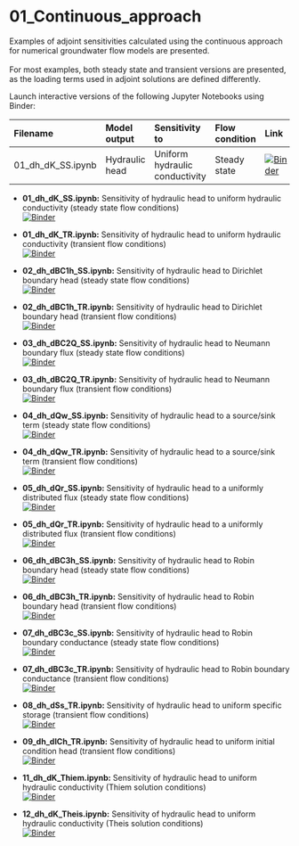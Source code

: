 # 01_Continuous_approach
Examples of adjoint sensitivities calculated using the continuous approach for numerical groundwater flow models are presented.\
\
For most examples, both steady state and transient versions are presented, as the loading terms used in adjoint solutions are defined differently.

Launch interactive versions of the following Jupyter Notebooks using Binder:

| Filename           | Model output   | Sensitivity to                 | Flow condition | Link          |
| :----------------- | :------------- | :----------------------------- | :------------- | :------------ |
| 01_dh_dK_SS.ipynb  | Hydraulic head | Uniform hydraulic conductivity | Steady state   | [![Binder](https://mybinder.org/badge_logo.svg)](https://mybinder.org/v2/gh/christurnadge/03_First_order_adjoint_sensitivity/master/?filepath=01_Numerical_examples%2F01_Continuous_approach%2F01_dh_dK_SS.ipynb)  |

- **01_dh_dK_SS.ipynb:**
Sensitivity of hydraulic head to uniform hydraulic conductivity (steady state flow conditions)\
[![Binder](https://mybinder.org/badge_logo.svg)](https://mybinder.org/v2/gh/christurnadge/03_First_order_adjoint_sensitivity/master/?filepath=01_Numerical_examples%2F01_Continuous_approach%2F01_dh_dK_SS.ipynb)

- **01_dh_dK_TR.ipynb:**
Sensitivity of hydraulic head to uniform hydraulic conductivity (transient flow conditions)\
[![Binder](https://mybinder.org/badge_logo.svg)](https://mybinder.org/v2/gh/christurnadge/03_First_order_adjoint_sensitivity/master/?filepath=01_Numerical_examples%2F01_Continuous_approach%2F01_dh_dK_TR.ipynb)

- **02_dh_dBC1h_SS.ipynb:**
Sensitivity of hydraulic head to Dirichlet boundary head (steady state flow conditions)\
[![Binder](https://mybinder.org/badge_logo.svg)](https://mybinder.org/v2/gh/christurnadge/03_First_order_adjoint_sensitivity/master/?filepath=01_Numerical_examples%2F01_Continuous_approach%2F02_dh_dBC1h_SS.ipynb)

- **02_dh_dBC1h_TR.ipynb:**
Sensitivity of hydraulic head to Dirichlet boundary head (transient flow conditions)\
[![Binder](https://mybinder.org/badge_logo.svg)](https://mybinder.org/v2/gh/christurnadge/03_First_order_adjoint_sensitivity/master/?filepath=01_Numerical_examples%2F01_Continuous_approach%2F02_dh_dBC1h_TR.ipynb)

- **03_dh_dBC2Q_SS.ipynb:**
Sensitivity of hydraulic head to Neumann boundary flux (steady state flow conditions)\
[![Binder](https://mybinder.org/badge_logo.svg)](https://mybinder.org/v2/gh/christurnadge/03_First_order_adjoint_sensitivity/master/?filepath=01_Numerical_examples%2F01_Continuous_approach%2F03_dh_dBC2Q_SS.ipynb)

- **03_dh_dBC2Q_TR.ipynb:**
Sensitivity of hydraulic head to Neumann boundary flux (transient flow conditions)\
[![Binder](https://mybinder.org/badge_logo.svg)](https://mybinder.org/v2/gh/christurnadge/03_First_order_adjoint_sensitivity/master/?filepath=01_Numerical_examples%2F01_Continuous_approach%2F03_dh_dBC2Q_TR.ipynb)

- **04_dh_dQw_SS.ipynb:**
Sensitivity of hydraulic head to a source/sink term (steady state flow conditions)\
[![Binder](https://mybinder.org/badge_logo.svg)](https://mybinder.org/v2/gh/christurnadge/03_First_order_adjoint_sensitivity/master/?filepath=01_Numerical_examples%2F01_Continuous_approach%2F04_dh_dQw_SS.ipynb)

- **04_dh_dQw_TR.ipynb:**
Sensitivity of hydraulic head to a source/sink term (transient flow conditions)\
[![Binder](https://mybinder.org/badge_logo.svg)](https://mybinder.org/v2/gh/christurnadge/03_First_order_adjoint_sensitivity/master/?filepath=01_Numerical_examples%2F01_Continuous_approach%2F04_dh_dQw_TR.ipynb)

- **05_dh_dQr_SS.ipynb:**
Sensitivity of hydraulic head to a uniformly distributed flux (steady state flow conditions)\
[![Binder](https://mybinder.org/badge_logo.svg)](https://mybinder.org/v2/gh/christurnadge/03_First_order_adjoint_sensitivity/master/?filepath=01_Numerical_examples%2F01_Continuous_approach%2F05_dh_dQr_SS.ipynb)

- **05_dh_dQr_TR.ipynb:**
Sensitivity of hydraulic head to a uniformly distributed flux (transient flow conditions)\
[![Binder](https://mybinder.org/badge_logo.svg)](https://mybinder.org/v2/gh/christurnadge/03_First_order_adjoint_sensitivity/master/?filepath=01_Numerical_examples%2F01_Continuous_approach%2F05_dh_dQr_TR.ipynb)

- **06_dh_dBC3h_SS.ipynb:**
Sensitivity of hydraulic head to Robin boundary head (steady state flow conditions)\
[![Binder](https://mybinder.org/badge_logo.svg)](https://mybinder.org/v2/gh/christurnadge/03_First_order_adjoint_sensitivity/master/?filepath=01_Numerical_examples%2F01_Continuous_approach%2F06_dh_dBC3h_SS.ipynb)

- **06_dh_dBC3h_TR.ipynb:**
Sensitivity of hydraulic head to Robin boundary head (transient flow conditions)\
[![Binder](https://mybinder.org/badge_logo.svg)](https://mybinder.org/v2/gh/christurnadge/03_First_order_adjoint_sensitivity/master/?filepath=01_Numerical_examples%2F01_Continuous_approach%2F06_dh_dBC3h_TR.ipynb)

- **07_dh_dBC3c_SS.ipynb:**
Sensitivity of hydraulic head to Robin boundary conductance (steady state flow conditions)\
[![Binder](https://mybinder.org/badge_logo.svg)](https://mybinder.org/v2/gh/christurnadge/03_First_order_adjoint_sensitivity/master/?filepath=01_Numerical_examples%2F01_Continuous_approach%2F07_dh_dBC3c_SS.ipynb)

- **07_dh_dBC3c_TR.ipynb:**
Sensitivity of hydraulic head to Robin boundary conductance (transient flow conditions)\
[![Binder](https://mybinder.org/badge_logo.svg)](https://mybinder.org/v2/gh/christurnadge/03_First_order_adjoint_sensitivity/master/?filepath=01_Numerical_examples%2F01_Continuous_approach%2F07_dh_dBC3c_TR.ipynb)

- **08_dh_dSs_TR.ipynb:**
Sensitivity of hydraulic head to uniform specific storage (transient flow conditions)\
[![Binder](https://mybinder.org/badge_logo.svg)](https://mybinder.org/v2/gh/christurnadge/03_First_order_adjoint_sensitivity/master/?filepath=01_Numerical_examples%2F01_Continuous_approach%2F08_dh_dSs_TR.ipynb)

- **09_dh_dICh_TR.ipynb:**
Sensitivity of hydraulic head to uniform  initial condition head (transient flow conditions)\
[![Binder](https://mybinder.org/badge_logo.svg)](https://mybinder.org/v2/gh/christurnadge/03_First_order_adjoint_sensitivity/master/?filepath=01_Numerical_examples%2F01_Continuous_approach%2F09_dh_dICh_TR.ipynb)

- **11_dh_dK_Thiem.ipynb:**
Sensitivity of hydraulic head to uniform hydraulic conductivity (Thiem solution conditions)\
[![Binder](https://mybinder.org/badge_logo.svg)](https://mybinder.org/v2/gh/christurnadge/03_First_order_adjoint_sensitivity/master/?filepath=01_Numerical_examples%2F01_Continuous_approach%2F11_dh_dK_Thiem.ipynb)

- **12_dh_dK_Theis.ipynb:**
Sensitivity of hydraulic head to uniform hydraulic conductivity (Theis solution conditions)\
[![Binder](https://mybinder.org/badge_logo.svg)](https://mybinder.org/v2/gh/christurnadge/03_First_order_adjoint_sensitivity/master/?filepath=01_Numerical_examples%2F01_Continuous_approach%2F12_dh_dK_Theis.ipynb)
